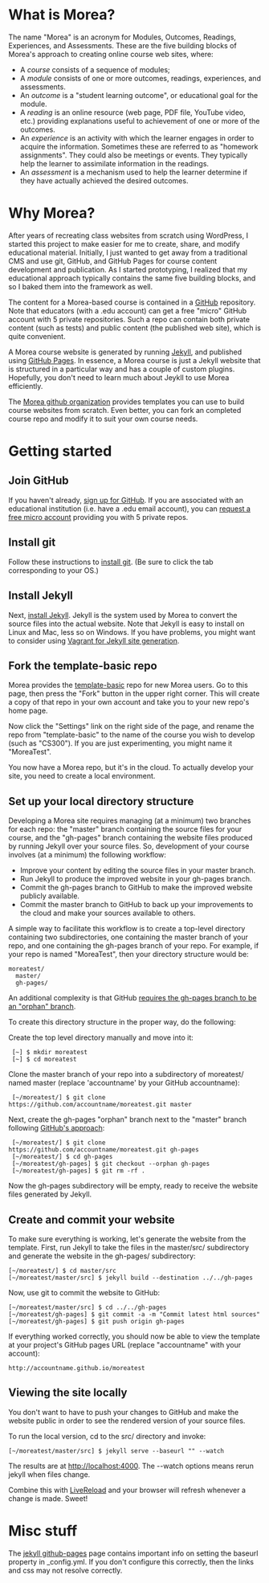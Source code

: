 What is Morea?
==============

The name "Morea" is an acronym for Modules, Outcomes, Readings, Experiences, and Assessments. These are
the five building blocks of Morea's approach to creating online course web sites, where:

* A *course* consists of a sequence of modules;
* A *module* consists of one or more outcomes, readings, experiences, and assessments.
* An *outcome* is a "student learning outcome", or educational goal for the module.
* A *reading* is an online resource (web page, PDF file, YouTube video, etc.) providing explanations useful to
achievement of one or more of the outcomes.
* An *experience* is an activity with which the learner engages in order to acquire the information. Sometimes these
are referred to as "homework assignments".  They could also be meetings or events. They typically help the learner
to assimilate information in the readings.
* An *assessment* is a mechanism used to help the learner determine if they have actually achieved the desired outcomes.

Why Morea?
==========

After years of recreating class websites from scratch using WordPress, I started this project to make easier for
me to create, share, and modify educational material. Initially, I just wanted to get away from a traditional CMS
and use git, GitHub, and GitHub Pages for course content development and publication.  As I started prototyping, I realized that my educational approach typically
contains the same five building blocks, and so I baked them into the framework as well.

The content for a Morea-based course is contained in a [GitHub](http://github.com) repository.  Note that educators (with a .edu account) can get a
free "micro" GitHub account with 5 private repositories. Such a repo can contain both private content (such as tests) and
 public content (the published web site), which is quite convenient.

A Morea course website is generated by running [Jekyll](http://jekyllrb.com), and published using [GitHub Pages](http://pages.github.com/).
In essence, a Morea course is just a Jekyll website that is structured in a particular way and has a couple of custom plugins.
Hopefully, you don't need to learn much about Jeykll to use Morea efficiently.

The [Morea github organization](http://morea-doc.github.io) provides templates you can use to build course websites from scratch.  Even better,
you can fork an completed course repo and modify it to suit your own course needs.

Getting started
===============

Join GitHub
-----------

If you haven't already, [sign up for GitHub](https://help.github.com/articles/signing-up-for-a-new-github-account).
If you are associated with an educational institution (i.e. have a .edu email account), you can [request a free micro account](https://education.github.com/) providing you with 5 private repos.

Install git
-----------

Follow these instructions to [install git](https://help.github.com/articles/set-up-git). (Be sure to click the tab corresponding to your OS.)

Install Jekyll
--------------

Next, [install Jekyll](http://jekyllrb.com/docs/installation/). Jekyll is the system used by Morea to convert the source
files into the actual website. Note that Jekyll is easy to install on Linux and Mac, less so on Windows.
If you have problems, you might want to consider using [Vagrant for Jekyll site generation](http://dwradcliffe.com/2013/04/12/vagrant-to-compile-jekyll.html).

Fork the template-basic repo
----------------------------

Morea provides the [template-basic](https://github.com/morea-doc/template-basic) repo for new Morea users. Go to this page,
then press the "Fork" button in the upper right corner.  This will create a copy of that repo in your own account and
take you to your new repo's home page.

Now click the "Settings" link on the right side of the page, and rename the repo from "template-basic"
to the name of the course you wish to develop (such as "CS300").  If you are just experimenting, you might name
it "MoreaTest".

You now have a Morea repo, but it's in the cloud. To actually develop your site, you need to create a local environment.

Set up your local directory structure
-------------------------------------

Developing a Morea site requires managing (at a minimum) two branches for each repo: the "master" branch containing the source
files for your course, and the "gh-pages" branch containing the website files produced by running Jekyll over your
source files. So, development of your course involves (at a minimum) the following workflow:

  * Improve your content by editing the source files in your master branch.
  * Run Jekyll to produce the improved website in your gh-pages branch.
  * Commit the gh-pages branch to GitHub to make the improved website publicly available.
  * Commit the master branch to GitHub to back up your improvements to the cloud and make your sources available to others.

A simple way to facilitate this workflow is to create a top-level directory containing two subdirectories, one
containing the master branch of your repo, and one containing the gh-pages branch of your repo. For example, if your repo is
named "MoreaTest", then your directory structure would be:

    moreatest/
      master/
      gh-pages/

An additional complexity is that GitHub [requires the gh-pages branch to be an "orphan" branch](https://help.github.com/articles/creating-project-pages-manually).

To create this directory structure in the proper way, do the following:

Create the top level directory manually and move into it:

     [~] $ mkdir moreatest
     [~] $ cd moreatest

Clone the master branch of your repo into a subdirectory of moreatest/ named master (replace 'accountname' by your
GitHub accountname):

     [~/moreatest/] $ git clone https://github.com/accountname/moreatest.git master

Next, create the gh-pages "orphan" branch next to the "master" branch following [GitHub's approach](https://help.github.com/articles/creating-project-pages-manually):

     [~/moreatest/] $ git clone https://github.com/accountname/moreatest.git gh-pages
     [~/moreatest/] $ cd gh-pages
     [~/moreatest/gh-pages] $ git checkout --orphan gh-pages
     [~/moreatest/gh-pages] $ git rm -rf .

Now the gh-pages subdirectory will be empty, ready to receive the website files generated by Jekyll.

Create and commit your website
------------------------------

To make sure everything is working, let's generate the website from the template. First, run Jekyll to take
the files in the master/src/ subdirectory and generate the website in the gh-pages/ subdirectory:

    [~/moreatest/] $ cd master/src
    [~/moreatest/master/src] $ jekyll build --destination ../../gh-pages

Now, use git to commit the website to GitHub:

    [~/moreatest/master/src] $ cd ../../gh-pages
    [~/moreatest/gh-pages] $ git commit -a -m "Commit latest html sources"
    [~/moreatest/gh-pages] $ git push origin gh-pages

If everything worked correctly, you should now be able to view the template at your project's GitHub pages URL (replace
"accountname" with your account):

    http://accountname.github.io/moreatest

Viewing the site locally
------------------------

You don't want to have to push your changes to GitHub and make the website public in order to see the rendered
version of your source files.

To run the local version, cd to the src/ directory and invoke:

    [~/moreatest/master/src] $ jekyll serve --baseurl "" --watch

The results are at [http://localhost:4000]().  The --watch options means rerun jekyll when files change.

Combine this with [LiveReload](http://livereload.com/) and your browser will refresh whenever a change is made. Sweet!


Misc stuff
==========

The [jekyll github-pages](http://jekyllrb.com/docs/github-pages/) page contains important info on setting the baseurl property in _config.yml.  If you don't configure this correctly, then the links and css may not resolve correctly.

